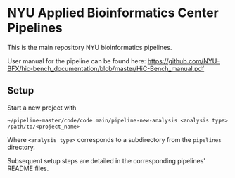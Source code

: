 # NYU Applied Bioinformatics Center Pipelines

This is the main repository NYU bioinformatics pipelines. 

User manual for the pipeline can be found here: https://github.com/NYU-BFX/hic-bench_documentation/blob/master/HiC-Bench_manual.pdf

## Setup
Start a new project with 
```
~/pipeline-master/code/code.main/pipeline-new-analysis <analysis type> /path/to/<project_name>
```
Where `<analysis type>` corresponds to a subdirectory from the `pipelines` directory. 

Subsequent setup steps are detailed in the corresponding pipelines' README files. 


